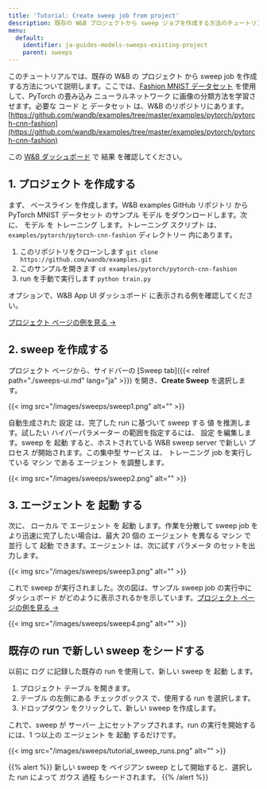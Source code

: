 ```yaml
---
title: 'Tutorial: Create sweep job from project'
description: 既存の W&B プロジェクトから sweep ジョブを作成する方法のチュートリアル。
menu:
  default:
    identifier: ja-guides-models-sweeps-existing-project
    parent: sweeps
---
```


このチュートリアルでは、既存の W&B の プロジェクト から sweep job を作成する方法について説明します。ここでは、[Fashion MNIST データセット](https://github.com/zalandoresearch/fashion-mnist) を使用して、PyTorch の畳み込み ニューラルネットワーク に画像の分類方法を学習させます。必要な コード と データセット は、W&B のリポジトリにあります。[https://github.com/wandb/examples/tree/master/examples/pytorch/pytorch-cnn-fashion](https://github.com/wandb/examples/tree/master/examples/pytorch/pytorch-cnn-fashion)

この [W&B ダッシュボード](https://app.wandb.ai/carey/pytorch-cnn-fashion) で 結果 を確認してください。

## 1. プロジェクト を作成する

まず、 ベースライン を作成します。W&B examples GitHub リポジトリ から PyTorch MNIST データセット のサンプル モデル をダウンロードします。次に、 モデル を トレーニング します。トレーニング スクリプト は、`examples/pytorch/pytorch-cnn-fashion` ディレクトリー 内にあります。

1. このリポジトリをクローンします `git clone https://github.com/wandb/examples.git`
2. このサンプルを開きます `cd examples/pytorch/pytorch-cnn-fashion`
3. run を手動で実行します `python train.py`

オプションで、W&B App UI ダッシュボード に表示される例を確認してください。

[プロジェクト ページの例を見る →](https://app.wandb.ai/carey/pytorch-cnn-fashion)

## 2. sweep を作成する

プロジェクト ページから、サイドバーの [Sweep tab]({{< relref path="./sweeps-ui.md" lang="ja" >}}) を開き、**Create Sweep** を選択します。

{{< img src="/images/sweeps/sweep1.png" alt="" >}}

自動生成された 設定 は、完了した run に基づいて sweep する 値 を推測します。試したい ハイパーパラメーター の範囲を指定するには、 設定 を編集します。sweep を 起動 すると、ホストされている W&B sweep server で新しい プロセス が開始されます。この集中型 サービス は、 トレーニング job を実行している マシン である エージェント を調整します。

{{< img src="/images/sweeps/sweep2.png" alt="" >}}

## 3. エージェント を 起動 する

次に、 ローカル で エージェント を 起動 します。作業を分散して sweep job をより迅速に完了したい場合は、最大 20 個の エージェント を異なる マシン で 並行 して 起動 できます。エージェント は、次に試す パラメータ のセットを出力します。

{{< img src="/images/sweeps/sweep3.png" alt="" >}}

これで sweep が実行されました。次の図は、サンプル sweep job の実行中に ダッシュボード がどのように表示されるかを示しています。[プロジェクト ページの例を見る →](https://app.wandb.ai/carey/pytorch-cnn-fashion)

{{< img src="/images/sweeps/sweep4.png" alt="" >}}

## 既存の run で新しい sweep をシードする

以前に ログ に記録した既存の run を使用して、新しい sweep を 起動 します。

1. プロジェクト テーブル を開きます。
2. テーブル の左側にある チェックボックス で、使用する run を選択します。
3. ドロップダウン をクリックして、新しい sweep を作成します。

これで、sweep が サーバー 上にセットアップされます。run の実行を開始するには、1 つ以上の エージェント を 起動 するだけです。

{{< img src="/images/sweeps/tutorial_sweep_runs.png" alt="" >}}

{{% alert %}}
新しい sweep を ベイジアン sweep として開始すると、選択した run によって ガウス 過程 もシードされます。
{{% /alert %}}
